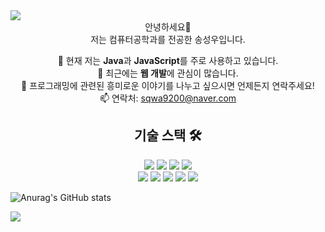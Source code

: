 <img src="https://capsule-render.vercel.app/api?type=waving&color=BDBDC8&height=150&section=header" />
<div align="center">
  안녕하세요👋 <br>
  저는 컴퓨터공학과를 전공한 송성우입니다.

  🌱 현재 저는 **Java**과 **JavaScript**를 주로 사용하고 있습니다.<br>
  🔭 최근에는 **웹 개발**에 관심이 많습니다.<br>
  💬 프로그래밍에 관련된 흥미로운 이야기를 나누고 싶으시면 언제든지 연락주세요!<br>
  📫 연락처: sqwa9200@naver.com

  ## 기술 스택 🛠

![](https://img.shields.io/badge/C-A8B9CC?style=flat-square&logo=c&logoColor=white)
![](https://img.shields.io/badge/C++-00599C?style=flat-square&logo=cplusplus&logoColor=white)
![](https://img.shields.io/badge/Java-007396?style=flat-square&logo=java&logoColor=white)
![](https://img.shields.io/badge/JavaScript-F7DF1E?style=flat-square&logo=javascript&logoColor=black)
<br>
![](https://img.shields.io/badge/Spring-6DB33F?style=flat-square&logo=spring&logoColor=white)
![](https://img.shields.io/badge/SpringBoot-6DB33F?style=flat-square&logo=spring-boot&logoColor=white)
![](https://img.shields.io/badge/React-61DAFB?style=flat-square&logo=react&logoColor=white)
![](https://img.shields.io/badge/Next.js-000000?style=flat-square&logo=nextdotjs&logoColor=white)
![](https://img.shields.io/badge/MySQL-4479A1?style=flat-square&logo=mysql&logoColor=white)

</div>

![Anurag's GitHub stats](https://github-readme-stats.vercel.app/api?username=songsungwoo97&show_icons=true&theme=tokyonight)

<img src="https://capsule-render.vercel.app/api?type=waving&color=BDBDC8&height=150&section=footer" />
